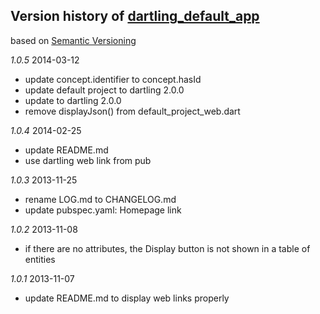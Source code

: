## Version history of [dartling_default_app](http://pub.dartlang.org/packages/dartling_default_app)

based on [Semantic Versioning](http://semver.org/)

*1.0.5* 2014-03-12

+ update concept.identifier to concept.hasId
+ update default project to dartling 2.0.0
+ update to dartling 2.0.0
+ remove displayJson() from default_project_web.dart

*1.0.4* 2014-02-25

+ update README.md
+ use dartling web link from pub

*1.0.3* 2013-11-25

+ rename LOG.md to CHANGELOG.md
+ update pubspec.yaml: Homepage link

*1.0.2* 2013-11-08

+ if there are no attributes, the Display button is not shown in
  a table of entities

*1.0.1* 2013-11-07

+ update README.md to display web links properly

